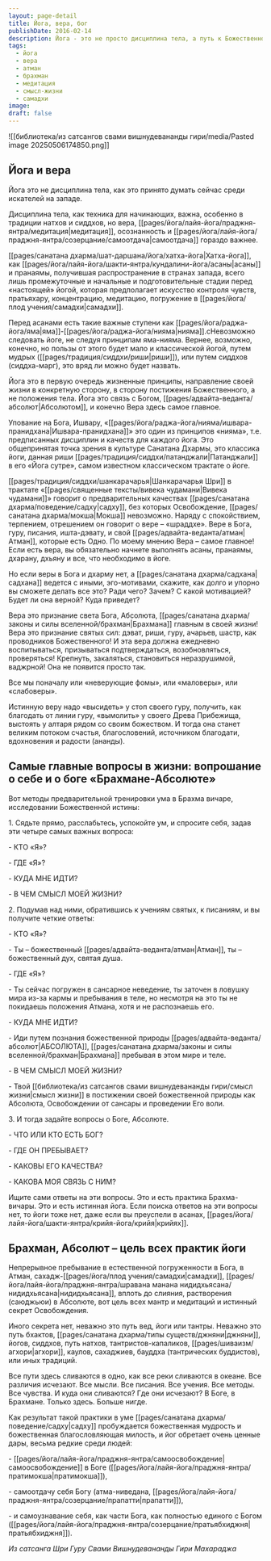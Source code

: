 ```yaml
---
layout: page-detail
title: Йога, вера, бог
publishDate: 2016-02-14
description: Йога - это не просто дисциплина тела, а путь к Божественному через веру, осознанность, медитацию и самоотдачу. Главная цель - познание своей истинной природы (Атмана) и слияние с Абсолютом (Брахманом). Вера - основа йоги, а асаны и пранаямы лишь подготовка к глубоким внутренним практикам и поиску смысла жизни.
tags:
  - йога
  - вера
  - атман
  - брахман
  - медитация
  - смысл-жизни
  - самадхи
image: 
draft: false
---
```

![[библиотека/из сатсангов свами вишнудевананды гири/media/Pasted image 20250506174850.png]]
## Йога и вера

Йога это не дисциплина тела, как это принято думать сейчас среди искателей на западе.

Дисциплина тела, как техника для начинающих, важна, особенно в традиции натхов и сиддхов, но вера, [[pages/йога/лайя-йога/праджня-янтра/медитация|медитация]], осознанность и [[pages/йога/лайя-йога/праджня-янтра/созерцание/самоотдача|самоотдача]] гораздо важнее.

[[pages/санатана дхарма/шат-даршана/йога/хатха-йога|Хатха-йога]], как [[pages/йога/лайя-йога/шакти-янтра/кундалини-йога/асаны|асаны]] и пранаямы, получившая распространение в странах запада, всего лишь промежуточные и начальные и подготовительные стадии перед «настоящей» йогой, которая предполагает искусство контроля чувств, пратьяхару, концентрацию, медитацию, погружение в [[pages/йога/плод учения/самадхи|самадхи]].

Перед асанами есть такие важные ступени как [[pages/йога/раджа-йога/яма|яма]]-[[pages/йога/раджа-йога/нияма|нияма]].сНевозможно следовать йоге, не следуя принципам яма-нияма. Вернее, возможно, конечно, но пользы от этого будет мало и классической йогой, путем мудрых ([[pages/традиция/сиддхи/риши|риши]]), или путем сиддхов (сиддха-марг), это вряд ли можно будет назвать.

Йога это в первую очередь жизненные принципы, направление своей жизни в конкретную сторону, в сторону постижения Божественного, а не положения тела. Йога это связь с Богом, [[pages/адвайта-веданта/абсолют|Абсолютом]], и конечно Вера здесь самое главное.

Упование на Бога, Ишвару, «[[pages/йога/раджа-йога/нияма/ишвара-пранидхана|Ишвара-пранидхана]]» это один из принципов «нияма», т.е. предписанных дисциплин и качеств для каждого йога. Это общепринятая точка зрения в культуре Санатана Дхармы, это классика йоги, данная риши [[pages/традиция/сиддхи/патанджали|Патанджали]] в его «Йога сутре», самом известном классическом трактате о йоге.

[[pages/традиция/сиддхи/шанкарачарья|Шанкарачарья Шри]] в трактате «[[pages/священные тексты/вивека чудамани|Вивека чудамани]]» говорит о предварительных качествах [[pages/санатана дхарма/поведение/садху|садху]], без которых Освобождение, [[pages/санатана дхарма/мокша|Мокша]] невозможно. Наряду с спокойствием, терпением, отрешением он говорит о вере – «шраддхе». Вере в Бога, гуру, писания, ишта-дэвату, и свой [[pages/адвайта-веданта/атман|Атман]], которые есть Одно. По моему мнению Вера – самое главное! Если есть вера, вы обязательно начнете выполнять асаны, пранаямы, дхарану, дхьяну и все, что необходимо в йоге.

Но если веры в Бога и дхарму нет, а [[pages/санатана дхарма/садхана|садхана]] ведется с иными, эго-мотивами, скажите, как долго и упорно вы сможете делать все это? Ради чего? Зачем? С какой мотивацией? Будет ли она верной? Куда приведет? 

Вера это признание света Бога, Абсолюта, [[pages/санатана дхарма/законы и силы вселенной/брахман|Брахмана]] главным в своей жизни! Вера это признание святых сил: дэват, риши, гуру, ачарьев, шастр, как проводников Божественного! И эта вера должна ежедневно воспитываться, призываться подтверждаться, возобновляться, проверяться! Крепнуть, закаляться, становиться неразрушимой, ваджрной! Она не появится просто так.

Все мы поначалу или «неверующие фомы», или «маловеры», или «слабоверы». 

Истинную веру надо «высидеть» у стоп своего гуру, получить, как благодать от линии гуру, «вымолить» у своего Древа Прибежища, выстоять у алтаря рядом со своим божеством. И тогда она станет великим потоком счастья, благословений, источником благодати, вдохновения и радости (ананды).

## Самые главные вопросы в жизни: вопрошание о себе и о боге «Брахмане-Абсолюте»

Вот методы предварительной тренировки ума в Брахма вичаре, исследовании Божественной истины:

1\. Сядьте прямо, расслабьтесь, успокойте ум, и спросите себя, задав эти четыре самых важных вопроса:

\- КТО «Я»?

\- ГДЕ «Я»?

\- КУДА МНЕ ИДТИ?

\- В ЧЕМ СМЫСЛ МОЕЙ ЖИЗНИ?

2\. Подумав над ними, обратившись к учениям святых, к писаниям, и вы получите четкие ответы:

\- КТО «Я»?

\- Ты – божественный [[pages/адвайта-веданта/атман|Атман]], ты – божественный дух, святая душа.

\- ГДЕ «Я»?

\- Ты сейчас погружен в сансарное неведение, ты заточен в ловушку мира из-за кармы и пребывания в теле, но несмотря на это ты не покидаешь положения Атмана, хотя и не распознаешь его.

\- КУДА МНЕ ИДТИ?

\- Иди путем познания божественной природы [[pages/адвайта-веданта/абсолют|АБСОЛЮТА]], [[pages/санатана дхарма/законы и силы вселенной/брахман|Брахмана]] пребывая в этом мире и теле.

\- В ЧЕМ СМЫСЛ МОЕЙ ЖИЗНИ? 

\- Твой [[библиотека/из сатсангов свами вишнудевананды гири/смысл жизни|смысл жизни]] в постижении своей божественной природы как Абсолюта, Освобождении от сансары и проведении Его воли.

3\. И тогда задайте вопросы о Боге, Абсолюте.

\- ЧТО ИЛИ КТО ЕСТЬ БОГ?

\- ГДЕ ОН ПРЕБЫВАЕТ?

\- КАКОВЫ ЕГО КАЧЕСТВА?

\- КАКОВА МОЯ СВЯЗЬ С НИМ?

Ищите сами ответы на эти вопросы. Это и есть практика Брахма-вичары. Это и есть истинная йога. Если поиска ответов на эти вопросы нет, то йоги тоже нет, даже если вы преуспели в асанах, [[pages/йога/лайя-йога/шакти-янтра/крийя-йога/крийя|крийях]].

## Брахман, Абсолют – цель всех практик йоги

Непрерывное пребывание в естественной погруженности в Бога, в Атман, сахадж-[[pages/йога/плод учения/самадхи|самадхи]], [[pages/йога/лайя-йога/праджня-янтра/шравана манана нидидхьясана/нидидхьясана|нидидхьясана]], вплоть до слияния, растворения (саюджьюи) в Абсолюте, вот цель всех мантр и медитаций и истинный секрет Освобождения.

Иного секрета нет, неважно это путь вед, йоги или тантры. Неважно это путь бхактов, [[pages/санатана дхарма/типы существ/джняни|джняни]], йогов, сиддхов, путь натхов, тантристов-капаликов, [[pages/шиваизм/агхори|агхори]], каулов, сахаджиев, бауддха (тантрических буддистов), или иных традиций.

Все пути здесь сливаются в одно, как все реки сливаются в океане. Все различия исчезают. Все мысли. Все писания. Все учения. Все методы. Все чувства. И куда они сливаются? Где они исчезают? В Боге, в Брахмане. Только здесь. Больше нигде.

Как результат такой практики в уме [[pages/санатана дхарма/поведение/садху|садху]] пробуждается божественная мудрость и божественная благословляющая милость, и йог обретает очень ценные дары, весьма редкие среди людей:

\- [[pages/йога/лайя-йога/праджня-янтра/самоосвобождение|самоосвобождение]] в Боге ([[pages/йога/лайя-йога/праджня-янтра/пратимокша|пратимокша]]),

\- самоотдачу себя Богу (атма-ниведана, [[pages/йога/лайя-йога/праджня-янтра/созерцание/прапатти|прапатти]]),

\- и самоузнавание себя, как части Бога, как полностью единого с Богом ([[pages/йога/лайя-йога/праджня-янтра/созерцание/пратьябхиджня|пратьябхиджня]]).

*Из сатсанга Шри Гуру Свами Вишнудевананды Гири Махараджа*

